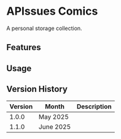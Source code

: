 # APIssues Comics

A personal storage collection.

## Features

## Usage

## Version History
| Version        | Month       | Description  |
| -------------  | ----------- | -----------  |
| 1.0.0          | May 2025    |              |
| 1.1.0          | June 2025   |              | 
